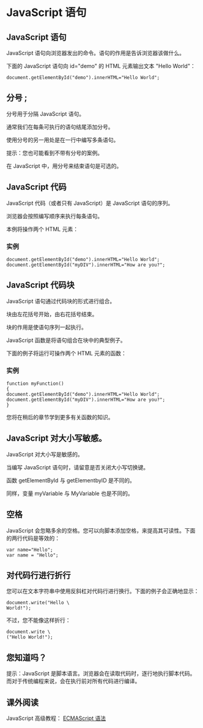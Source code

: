 
# JavaScript 语句




## JavaScript 语句

JavaScript 语句向浏览器发出的命令。语句的作用是告诉浏览器该做什么。

下面的 JavaScript 语句向 id="demo" 的 HTML 元素输出文本 "Hello World"：

```
document.getElementById("demo").innerHTML="Hello World";
```

## 分号 ;

分号用于分隔 JavaScript 语句。

通常我们在每条可执行的语句结尾添加分号。

使用分号的另一用处是在一行中编写多条语句。

提示：您也可能看到不带有分号的案例。

在 JavaScript 中，用分号来结束语句是可选的。

## JavaScript 代码

JavaScript 代码（或者只有 JavaScript）是 JavaScript 语句的序列。

浏览器会按照编写顺序来执行每条语句。

本例将操作两个 HTML 元素：

### 实例

```
document.getElementById("demo").innerHTML="Hello World";
document.getElementById("myDIV").innerHTML="How are you?";

```



## JavaScript 代码块

JavaScript 语句通过代码块的形式进行组合。

块由左花括号开始，由右花括号结束。

块的作用是使语句序列一起执行。

JavaScript 函数是将语句组合在块中的典型例子。

下面的例子将运行可操作两个 HTML 元素的函数：

### 实例

```
function myFunction()
{
document.getElementById("demo").innerHTML="Hello World";
document.getElementById("myDIV").innerHTML="How are you?";
}

```



您将在稍后的章节学到更多有关函数的知识。

## JavaScript 对大小写敏感。

JavaScript 对大小写是敏感的。

当编写 JavaScript 语句时，请留意是否关闭大小写切换键。

函数 getElementById 与 getElementbyID 是不同的。

同样，变量 myVariable 与 MyVariable 也是不同的。

## 空格

JavaScript 会忽略多余的空格。您可以向脚本添加空格，来提高其可读性。下面的两行代码是等效的：

```
var name="Hello";
var name = "Hello";

```

## 对代码行进行折行

您可以在文本字符串中使用反斜杠对代码行进行换行。下面的例子会正确地显示：

```
document.write("Hello \
World!");

```

不过，您不能像这样折行：

```
document.write \
("Hello World!");

```

## 您知道吗？

提示：JavaScript 是脚本语言。浏览器会在读取代码时，逐行地执行脚本代码。而对于传统编程来说，会在执行前对所有代码进行编译。




## 课外阅读

JavaScript 高级教程： [ECMAScript 语法](/js/pro_js_syntax.asp "ECMAScript 语法")

